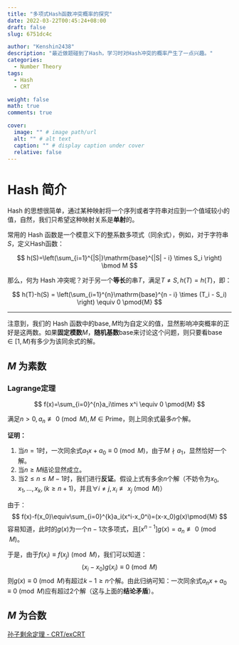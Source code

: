 ```yaml
---
title: "多项式Hash函数冲突概率的探究"
date: 2022-03-22T00:45:24+08:00
draft: false
slug: 6751dc4c

author: "Kenshin2438"
description: "最近做题碰到了Hash，学习时对Hash冲突的概率产生了一点兴趣。"
categories: 
  - Number Theory
tags: 
  - Hash
  - CRT

weight: false
math: true
comments: true

cover:
  image: "" # image path/url
  alt: "" # alt text
  caption: "" # display caption under cover
  relative: false
---
```


# Hash 简介

Hash 的思想很简单，通过某种映射将一个序列或者字符串对应到一个值域较小的值，自然，我们只希望这种映射关系是**单射**的。

常用的 Hash 函数是一个模意义下的整系数多项式（同余式），例如，对于字符串$S$，定义Hash函数：

$$
h(S)=\left(\sum_{i=1}^{|S|}\mathrm{base}^{|S| - i} \times S_i \right) \bmod M
$$

那么，何为 Hash 冲突呢？对于另一个**等长**的串$T$，满足$T \neq S, h(T)=h(T)$，即：

$$
h(T)-h(S) = \left(\sum_{i=1}^{n}\mathrm{base}^{n - i} \times (T_i - S_i) \right) \equiv 0 \pmod{M}
$$

---

注意到，我们的 Hash 函数中的$\mathrm{base},M$均为自定义的值，显然影响冲突概率的正好是这两数。如果**固定模数**$M$，**随机基数**$\mathrm{base}$来讨论这个问题，则只要看$\mathrm{base}\in[1,M)$有多少为该同余式的解。

## $M$ 为素数

### $\textrm{Lagrange}$定理

$$
f(x)=\sum_{i=0}^{n}a_i\times x^i \equiv 0 \pmod{M}
$$

满足$n>0,a_n \not\equiv 0 \pmod{M},M\in \mathrm{Prime}$，则上同余式最多$n$个解。

**证明：**

1. 当$n=1$时，一次同余式$a_1x+a_0\equiv 0\pmod{M}$，由于$M\nmid a_1$，显然恰好一个解。
2. 当$n\geq M$结论显然成立。
3. 当$2 \leq n \leq M - 1$时，我们进行**反证**。假设上式有多余$n$个解（不妨令为$x_0,x_1,\dots,x_k,(k \geq n+1)$，并且$\forall i\neq j, x_i \not\equiv x_j\pmod{M}$）

由于：
$$
f(x)-f(x_0)\equiv\sum_{i=0}^{k}a_i(x^i-x_0^i)=(x-x_0)g(x)\pmod{M}
$$
容易知道，此时的$g(x)$为一个$n-1$次多项式，且$[x^{n-1}]g(x)=a_n\not\equiv 0\pmod{M}$。

于是，由于$f(x_i)\equiv f(x_j)\pmod{M}$，我们可以知道：
$$
(x_i-x_0)g(x_i)\equiv 0\pmod{M}
$$
则$g(x)\equiv 0\pmod{M}$有超过$k-1\geq n$个解。由此归纳可知：一次同余式$a_nx+a_0\equiv 0\pmod{M}$应有超过$2$个解（这与上面的**结论矛盾**）。

## $M$ 为合数

[孙子剩余定理 - CRT/exCRT](https://kenshin2438.top/archives/72b0c59.html/)


